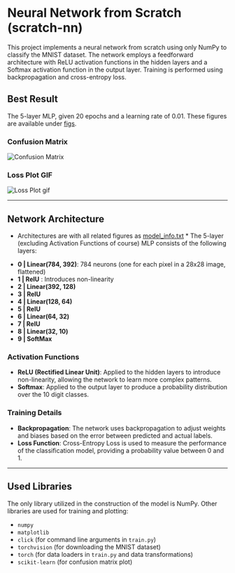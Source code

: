 # Neural Network from Scratch (scratch-nn)

This project implements a neural network from scratch using only NumPy to classify the MNIST dataset. The network employs a feedforward architecture with ReLU activation functions in the hidden layers and a Softmax activation function in the output layer. Training is performed using backpropagation and cross-entropy loss.

## Best Result
The 5-layer MLP, given 20 epochs and a learning rate of 0.01. These figures are available under [figs](scratch-nn/figs/5_layers/20_epochs-0.01_lr).

### Confusion Matrix
![Confusion Matrix](https://github.com/IsaiahHarvi/scratch-nn/blob/main/scratch-nn/figs/5_layers/20_epochs-0.01_lr/ConfusionMatrix_val.png)

### Loss Plot GIF
![Loss Plot gif](https://github.com/IsaiahHarvi/scratch-nn/blob/main/scratch-nn/figs/5_layers/20_epochs-0.01_lr/training_loss.gif)


---

## Network Architecture
* Architectures are with all related figures as [model_info.txt](scratch-nn/figs/5_layers/20_epochs-0.01_lr/_model_info.txt) * 
The 5-layer (excluding Activation Functions of course) MLP consists of the following layers:

- **0 | Linear(784, 392)**: 784 neurons (one for each pixel in a 28x28 image, flattened)
- **1 | RelU**            : Introduces non-linearity
- **2 | Linear(392, 128)**
- **3 | RelU**
- **4 | Linear(128, 64)**
- **5 | RelU**
- **6 | Linear(64, 32)**
- **7 | RelU**
- **8 | Linear(32, 10)**
- **9 | SoftMax**

### Activation Functions

- **ReLU (Rectified Linear Unit)**: Applied to the hidden layers to introduce non-linearity, allowing the network to learn more complex patterns.
- **Softmax**: Applied to the output layer to produce a probability distribution over the 10 digit classes.

### Training Details

- **Backpropagation**: The network uses backpropagation to adjust weights and biases based on the error between predicted and actual labels.
- **Loss Function**: Cross-Entropy Loss is used to measure the performance of the classification model, providing a probability value between 0 and 1.

---

## Used Libraries

The only library utilized in the construction of the model is NumPy. Other libraries are used for training and plotting:
- `numpy`
- `matplotlib`
- `click` (for command line arguments in `train.py`)
- `torchvision` (for downloading the MNIST dataset)
- `torch` (for data loaders in `train.py` and data transformations)
- `scikit-learn` (for confusion matrix plot)

